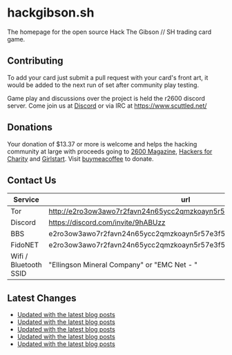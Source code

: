# hackgibson.sh
The homepage for the open source Hack The Gibson // SH trading card game.


## Contributing

To add your card just submit a pull request with your card's front art, it would be added to the next run of set after community play testing.

Game play and discussions over the project is held the r2600 discord server. Come join us at [Discord](https://discord.com/invite/9hABUzz) or via IRC at https://www.scuttled.net/


## Donations

Your donation of $13.37 or more is welcome and helps the hacking community at large with proceeds going to [2600 Magazine](https://2600.com/), [Hackers for Charity](https://hackersforcharity.org) and [Girlstart](https://girlstart.org).  Visit [buymeacoffee](https://www.buymeacoffee.com/hackgibson.sh) to donate.


## Contact Us

Service | url
-|-
Tor | http://e2ro3ow3awo7r2favn24n65ycc2qmzkoayn5r57e3f56nvjwdcgg32ad.onion
Discord | https://discord.com/invite/9hABUzz
BBS | e2ro3ow3awo7r2favn24n65ycc2qmzkoayn5r57e3f56nvjwdcgg32ad.onion:23
FidoNET | e2ro3ow3awo7r2favn24n65ycc2qmzkoayn5r57e3f56nvjwdcgg32ad.onion:24554
Wifi / Bluetooth SSID | "Ellingson Mineral Company" or "EMC Net - <fidonet address>"

## Latest Changes
<!-- BLOG-POST-LIST:START -->
- [Updated with the latest blog posts](https://github.com/DFW2600/hackgibson.sh/commit/1bcb4c89ae0805bc991796d8460aaaaadb4917e2)
- [Updated with the latest blog posts](https://github.com/DFW2600/hackgibson.sh/commit/bfa7206c08d5f7b2e2f7a571e6b4b30b782536cf)
- [Updated with the latest blog posts](https://github.com/DFW2600/hackgibson.sh/commit/4b7c113f64dc540123bd44b044fb6ef1e91e7b8d)
- [Updated with the latest blog posts](https://github.com/DFW2600/hackgibson.sh/commit/1c833434c2bd8c6eecea5ebd46dd958c9533bb0c)
- [Updated with the latest blog posts](https://github.com/DFW2600/hackgibson.sh/commit/7437bec6e686f8081cdc24bd1dda8899aa156223)
<!-- BLOG-POST-LIST:END -->
